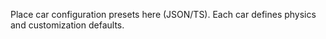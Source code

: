 Place car configuration presets here (JSON/TS). Each car defines physics and customization defaults.
